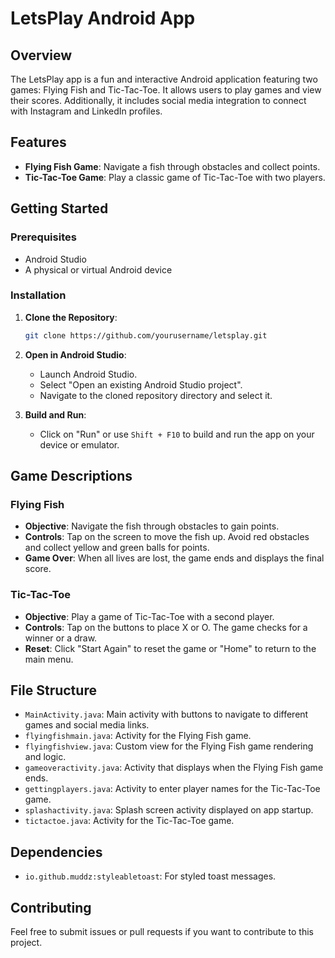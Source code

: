 # LetsPlay Android App

## Overview

The LetsPlay app is a fun and interactive Android application featuring two games: Flying Fish and Tic-Tac-Toe. It allows users to play games and view their scores. Additionally, it includes social media integration to connect with Instagram and LinkedIn profiles.

## Features

- **Flying Fish Game**: Navigate a fish through obstacles and collect points.
- **Tic-Tac-Toe Game**: Play a classic game of Tic-Tac-Toe with two players.


## Getting Started

### Prerequisites

- Android Studio
- A physical or virtual Android device

### Installation

1. **Clone the Repository**:
   ```sh
   git clone https://github.com/yourusername/letsplay.git
   ```
   
2. **Open in Android Studio**:
   - Launch Android Studio.
   - Select "Open an existing Android Studio project".
   - Navigate to the cloned repository directory and select it.

3. **Build and Run**:
   - Click on "Run" or use `Shift + F10` to build and run the app on your device or emulator.

## Game Descriptions

### Flying Fish

- **Objective**: Navigate the fish through obstacles to gain points.
- **Controls**: Tap on the screen to move the fish up. Avoid red obstacles and collect yellow and green balls for points.
- **Game Over**: When all lives are lost, the game ends and displays the final score.

### Tic-Tac-Toe

- **Objective**: Play a game of Tic-Tac-Toe with a second player.
- **Controls**: Tap on the buttons to place X or O. The game checks for a winner or a draw.
- **Reset**: Click "Start Again" to reset the game or "Home" to return to the main menu.

## File Structure

- `MainActivity.java`: Main activity with buttons to navigate to different games and social media links.
- `flyingfishmain.java`: Activity for the Flying Fish game.
- `flyingfishview.java`: Custom view for the Flying Fish game rendering and logic.
- `gameoveractivity.java`: Activity that displays when the Flying Fish game ends.
- `gettingplayers.java`: Activity to enter player names for the Tic-Tac-Toe game.
- `splashactivity.java`: Splash screen activity displayed on app startup.
- `tictactoe.java`: Activity for the Tic-Tac-Toe game.

## Dependencies

- `io.github.muddz:styleabletoast`: For styled toast messages.

## Contributing

Feel free to submit issues or pull requests if you want to contribute to this project.
